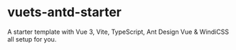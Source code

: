 # vuets-antd-starter

A starter template with Vue 3, Vite, TypeScript, Ant Design Vue & WindiCSS all setup for you.
